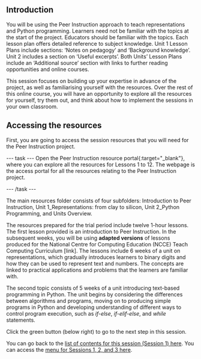 ## Introduction

You will be using the Peer Instruction approach to teach representations and Python programming. Learners need not be familiar with the topics at the start of the project. Educators should be familiar with the topics. Each lesson plan offers detailed reference to subject knowledge.  Unit 1 Lesson Plans include sections: ‘Notes on pedagogy’ and ‘Background knowledge’. Unit 2 includes a section on ‘Useful excerpts’. Both Units’ Lesson Plans include an ‘Additional source’ section with links to further reading opportunities and online courses.

This session focuses on building up your expertise in advance of the project, as well as familiarising yourself with the resources. Over the rest of this online course, you will have an opportunity to explore all the resources for yourself, try them out, and think about how to implement the sessions in your own classroom.


## Accessing the resources

First, you are going to access the session resources that you will need for the Peer Instruction project.

--- task ---
Open the Peer Instruction resource portal{:target="_blank"}, where you can explore all the resources for Lessons 1 to 12. The webpage is the access portal for all the resources relating to the Peer Instruction project. 

--- /task ---


The main resources folder consists of four subfolders: Introduction to Peer Instruction, Unit 1_Representations: from clay to silicon, Unit 2_Python Programming, and Units Overview. 

The resources prepared for the trial period include twelve 1-hour lessons. The first lesson provided is an introduction to Peer Instruction. In the subsequent weeks, you will be using **adapted versions** of lessons produced for the National Centre for Computing Education (NCCE) Teach Computing Curriculum [link]. The lessons include 6 weeks of a unit on representations, which gradually introduces learners to binary digits and how they can be used to represent text and numbers. The concepts are linked to practical applications and problems that the learners are familiar with. 

The second topic consists of 5 weeks of a unit introducing text-based programming in Python. The unit begins by considering the differences between algorithms and programs, moving on to producing simple programs in Python and developing understanding of different ways to control program execution, such as *if-else*, *if-elif-else*, and *while* statements.


Click the green button (below right) to go to the next step in this session.

You can go back to the [list of contents for this session (Session 1) here](https://projects.raspberrypi.org/en/projects/).
You can access the [menu for Sessions 1, 2, and 3 here](https://projects.raspberrypi.org/en/).
